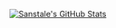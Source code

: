 [![Sanstale's GitHub Stats](https://github-readme-stats.vercel.app/api?username=Sanstale&show_icons=true&hide=contribs,prs&include_all_commits=true&bg_color=30,fcb590,e46454&title_color=fff&text_color=fff&icon_color=fff)](https://github.com/Sanstale)
